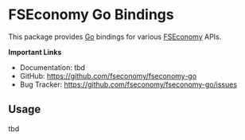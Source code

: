 # FSEconomy Go Bindings

This package provides [Go](https://go.dev/) bindings for various [FSEconomy](https://www.fseconomy.net) APIs.

**Important Links**

* Documentation: tbd
* GitHub: https://github.com/fseconomy/fseconomy-go
* Bug Tracker: https://github.com/fseconomy/fseconomy-go/issues

## Usage

tbd
